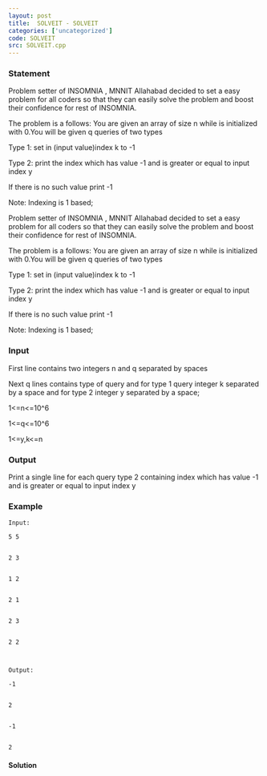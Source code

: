 ```yaml
---
layout: post
title:  SOLVEIT - SOLVEIT
categories: ['uncategorized']
code: SOLVEIT
src: SOLVEIT.cpp
---
```


### **Statement**

Problem setter of INSOMNIA , MNNIT Allahabad decided to set a easy problem for
all coders so that they can easily solve the problem and boost their
confidence for rest of INSOMNIA.

The problem is a follows: You are given an array of size n while is
initialized with 0.You will be given q queries of two types

Type 1: set in (input value)index k to -1

Type 2: print the index which has value -1 and is greater or equal to input
index y

If there is no such value print -1

Note: Indexing is 1 based;

Problem setter of INSOMNIA , MNNIT Allahabad decided to set a easy problem for
all coders so that they can easily solve the problem and boost their
confidence for rest of INSOMNIA.

The problem is a follows: You are given an array of size n while is
initialized with 0.You will be given q queries of two types

Type 1: set in (input value)index k to -1

Type 2: print the index which has value -1 and is greater or equal to input
index y

If there is no such value print -1

Note: Indexing is 1 based;

### Input

First line contains two integers n and q separated by spaces

Next q lines contains type of query and for type 1 query integer k separated
by a space and for type 2 integer y separated by a space;

1<=n<=10^6

1<=q<=10^6

1<=y,k<=n

### Output

Print a single line for each query type 2 containing index which has value -1
and is greater or equal to input index y

### Example

    
    
    Input:
    5 5
    
    
    2 3
    
    
    1 2
    
    
    2 1
    
    
    2 3
    
    
    2 2
    
    Output:
    -1
    
    
    2
    
    
    -1
    
    
    2



#### **Solution**



